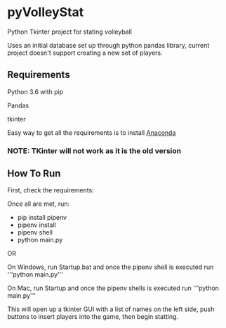# pyVolleyStat
Python Tkinter project for stating volleyball

Uses an initial database set up through python pandas library, current project doesn't support creating a new set of players.

## Requirements

Python 3.6 with pip

Pandas

tkinter

Easy way to get all the requirements is to install [Anaconda](https://www.anaconda.com/download/)
### NOTE: TKinter will not work as it is the old version

## How To Run
First, check the requirements:

Once all are met, run: 
- pip install pipenv 
- pipenv install
- pipenv shell 
- python main.py

OR

On Windows, run Startup.bat and  once the pipenv shell is executed run 
'''python main.py'''

On Mac, run Startup and once the pipenv shells is executed run 
'''python main.py'''

This will open up a tkinter GUI with a list of names on the left side, push buttons to insert players into the game, then begin statting.
